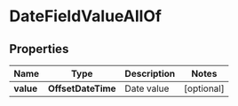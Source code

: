 

# DateFieldValueAllOf


## Properties

| Name | Type | Description | Notes |
|------------ | ------------- | ------------- | -------------|
|**value** | **OffsetDateTime** | Date value |  [optional] |




